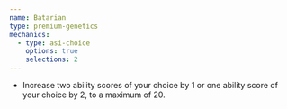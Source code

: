 ```yaml
---
name: Batarian
type: premium-genetics
mechanics:
  - type: asi-choice
    options: true
    selections: 2
---
```

- Increase two ability scores of your choice by 1 or one ability score of your choice by 2, to a maximum of 20.

